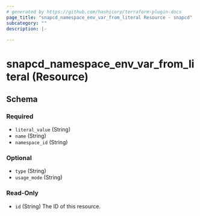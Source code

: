 ```yaml
---
# generated by https://github.com/hashicorp/terraform-plugin-docs
page_title: "snapcd_namespace_env_var_from_literal Resource - snapcd"
subcategory: ""
description: |-
  
---
```


# snapcd_namespace_env_var_from_literal (Resource)





<!-- schema generated by tfplugindocs -->
## Schema

### Required

- `literal_value` (String)
- `name` (String)
- `namespace_id` (String)

### Optional

- `type` (String)
- `usage_mode` (String)

### Read-Only

- `id` (String) The ID of this resource.
